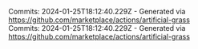 Commits: 2024-01-25T18:12:40.229Z - Generated via https://github.com/marketplace/actions/artificial-grass
<br>
Commits: 2024-01-25T18:12:40.229Z - Generated via https://github.com/marketplace/actions/artificial-grass
<br>
